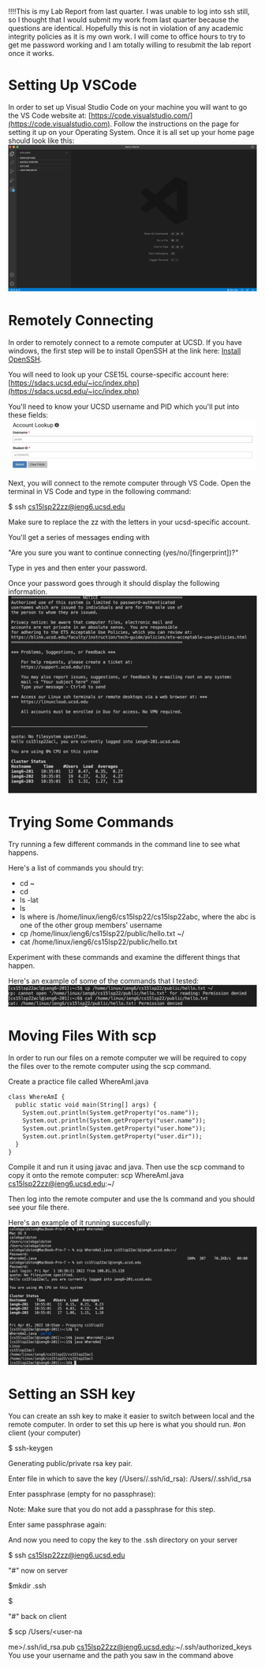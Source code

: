 !!!!This is my Lab Report from last quarter. I was unable to log into ssh still, so I thought that I would submit my work from last quarter because the questions are identical. Hopefully this is not in violation of any academic integrity policies as it is my own work. I will come to office hours to try to get me password working and I am totally willing to resubmit the lab report once it works. 


# Setting Up VSCode
In order to set up Visual Studio Code on your machine you will want to go the VS Code website at: [https://code.visualstudio.com/](https://code.visualstudio.com). Follow the instructions on the page for setting it up on your Operating System. Once it is all set up your home page should look like this: ![image](VSCodeSetUp.png)

# Remotely Connecting
In order to remotely connect to a remote computer at UCSD. If you have windows, the first step will be to install OpenSSH at the link here: [Install OpenSSH](https://docs.microsoft.com/en-us/windows-server/administration/openssh/openssh_install_firstuse).

You will need to look up your CSE15L course-specific account here: [https://sdacs.ucsd.edu/~icc/index.php](https://sdacs.ucsd.edu/~icc/index.php)

You'll need to know your UCSD username and PID which you'll put into these fields: ![image](accountlookup.png)

Next, you will connect to the remote  computer through VS Code. Open the terminal in VS Code and type in the following command:

$ ssh cs15lsp22zz@ieng6.ucsd.edu

Make sure to replace the zz with the letters in your ucsd-specific account. 

You'll get a series of messages ending with 

"Are you sure you want to continue connecting (yes/no/[fingerprint])?"

Type in yes and then enter your password. 

Once your password goes through it should display the following information. 
![image](output.png)

# Trying Some Commands

Try running a few different commands in the command line to see what happens. 

Here's a list of commands you should try:

* cd ~
* cd
* ls -lat
* ls 
* ls <directory> where <directory> is /home/linux/ieng6/cs15lsp22/cs15lsp22abc, where the abc is one of the other group members’ username
* cp /home/linux/ieng6/cs15lsp22/public/hello.txt ~/
* cat /home/linux/ieng6/cs15lsp22/public/hello.txt

Experiment with these commands and examine the different things that happen. 

Here's an example of some of the commands that I tested: ![image](samplecommands.png)


# Moving Files With scp

In order to run our files on a remote computer we will be required to copy the files over to the remote computer using the scp command. 

Create a practice file called WhereAmI.java 

```
class WhereAmI {
  public static void main(String[] args) {
    System.out.println(System.getProperty("os.name"));
    System.out.println(System.getProperty("user.name"));
    System.out.println(System.getProperty("user.home"));
    System.out.println(System.getProperty("user.dir"));
  }
}
```

Compile it and run it using javac and java. 
Then use the scp command to copy it onto the remote computer: 
scp WhereAmI.java cs15lsp22zz@ieng6.ucsd.edu:~/ 

Then log into the remote computer and use the ls command and you should see your file there. 

Here's an example of it running succesfully: ![image](practice.png)

# Setting an SSH key

You can create an ssh key to make it easier to switch between local and the remote computer. In order to set this up here is what you should run. 
#on client (your computer)


$ ssh-keygen


Generating public/private rsa key pair.


Enter file in which to save the key (/Users/<user-name>/.ssh/id_rsa): /Users/<user-name>/.ssh/id_rsa

Enter passphrase (empty for no passphrase): 


Note: Make sure that you do not add a passphrase for this step.


Enter same passphrase again: 

And now you need to copy the key to the .ssh directory on your server

$ ssh cs15lsp22zz@ieng6.ucsd.edu

<Enter Password>

"#" now on server

$mkdir .ssh

$ <logout>

"#" back on client

$ scp /Users/<user-na

me>/.ssh/id_rsa.pub cs15lsp22zz@ieng6.ucsd.edu:~/.ssh/authorized_keys
You use your username and the path you saw in the command above



